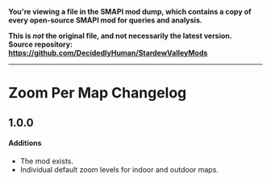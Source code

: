 **You're viewing a file in the SMAPI mod dump, which contains a copy of every open-source SMAPI mod
for queries and analysis.**

**This is _not_ the original file, and not necessarily the latest version.**  
**Source repository: https://github.com/DecidedlyHuman/StardewValleyMods**

----

# Zoom Per Map Changelog

## 1.0.0
#### Additions
* The mod exists.
* Individual default zoom levels for indoor and outdoor maps.
